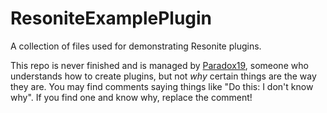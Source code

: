 # ResoniteExamplePlugin
A collection of files used for demonstrating Resonite plugins.

This repo is never finished and is managed by [Paradox19](https://wiki.resonite.com/User:Paradox19), someone who understands how to create plugins, but not _why_ certain things are the way they are. You may find comments saying things like "Do this: I don't know why". If you find one and know why, replace the comment!

